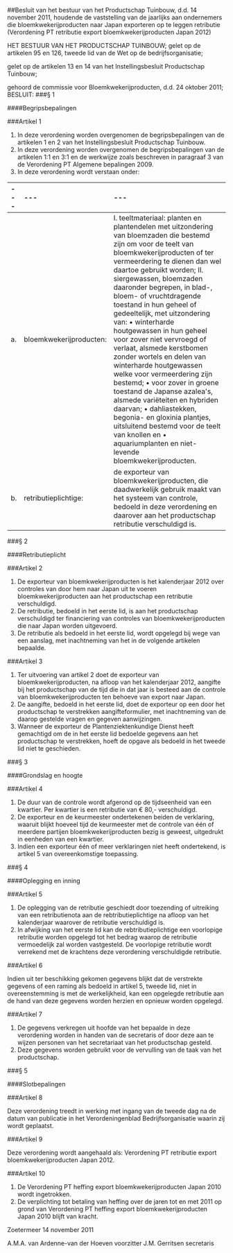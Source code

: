 <meta http-equiv='Content-Type' content='text/html; charset=utf-8' />

##Besluit van het bestuur van het Productschap Tuinbouw, d.d. 14 november 2011, houdende de vaststelling van de jaarlijks aan ondernemers die bloemkwekerijproducten naar Japan exporteren op te leggen retributie (Verordening PT retributie export bloemkwekerijproducten Japan 2012)

HET BESTUUR VAN HET PRODUCTSCHAP TUINBOUW; 
gelet op de artikelen 95 en 126, tweede lid van de Wet op de bedrijfsorganisatie; 

gelet op de artikelen 13 en 14 van het Instellingsbesluit Productschap Tuinbouw;

gehoord de commissie voor Bloemkwekerijproducten, d.d. 24 oktober 2011;
BESLUIT: 
###§  1  

####Begripsbepalingen

###Artikel  1 

1.  In deze verordening worden overgenomen de begripsbepalingen van de artikelen 1 en 2 van het Instellingsbesluit Productschap Tuinbouw. 
2.  In deze verordening worden overgenomen de begripsbepalingen van de artikelen 1:1 en 3:1 en de werkwijze zoals beschreven in paragraaf 3 van de Verordening PT Algemene bepalingen 2009. 
3.  In deze verordening wordt verstaan onder:  

| --- | --- | --- |
|:---|:---|:---|
|a. |bloemkwekerijproducten: |I.  teeltmateriaal: planten en plantendelen met uitzondering van bloemzaden die bestemd zijn om voor de teelt van bloemkwekerijproducten of ter vermeerdering te dienen dan wel daartoe gebruikt worden;   II.  siergewassen, bloemzaden daaronder begrepen, in blad-, bloem- of vruchtdragende toestand in hun geheel of gedeeltelijk, met uitzondering van:  •  winterharde houtgewassen in hun geheel voor zover niet vervroegd of verlaat, alsmede kerstbomen zonder wortels en delen van winterharde houtgewassen welke voor vermeerdering zijn bestemd;   •  voor zover in groene toestand de Japanse azalea's, alsmede variëteiten en hybriden daarvan;   •  dahliastekken, begonia- en gloxinia plantjes, uitsluitend bestemd voor de teelt van knollen en   •  aquariumplanten en niet-levende bloemkwekerijproducten.     |
|b. |retributieplichtige: |de exporteur van bloemkwekerijproducten, die daadwerkelijk gebruik maakt van het systeem van controle, bedoeld in deze verordening en daarover aan het productschap retributie verschuldigd is. |

###§  2  

####Retributieplicht

###Artikel  2 

1.  De exporteur van bloemkwekerijproducten is het kalenderjaar 2012 over controles van door hem naar Japan uit te voeren bloemkwekerijproducten aan het productschap een retributie verschuldigd. 
2.  De retributie, bedoeld in het eerste lid, is aan het productschap verschuldigd ter financiering van controles van bloemkwekerijproducten die naar Japan worden uitgevoerd. 
3.  De retributie als bedoeld in het eerste lid, wordt opgelegd bij wege van een aanslag, met inachtneming van het in de volgende artikelen bepaalde.

###Artikel  3 

1.  Ter uitvoering van artikel 2 doet de exporteur van bloemkwekerijproducten, na afloop van het kalenderjaar 2012, aangifte bij het productschap van de tijd die in dat jaar is besteed aan de controle van bloemkwekerijproducten ten behoeve van export naar Japan. 
2.  De aangifte, bedoeld in het eerste lid, doet de exporteur op een door het productschap te verstrekken aangifteformulier, met inachtneming van de daarop gestelde vragen en gegeven aanwijzingen. 
3.  Wanneer de exporteur de Plantenziektenkundige Dienst heeft gemachtigd om de in het eerste lid bedoelde gegevens aan het productschap te verstrekken, hoeft de opgave als bedoeld in het tweede lid niet te geschieden.

###§  3  

####Grondslag en hoogte

###Artikel  4 

1.  De duur van de controle wordt afgerond op de tijdseenheid van een kwartier. Per kwartier is een retributie van € 80,- verschuldigd. 
2.  De exporteur en de keurmeester ondertekenen beiden de verklaring, waaruit blijkt hoeveel tijd de keurmeester met de controle van één of meerdere partijen bloemkwekerijproducten bezig is geweest, uitgedrukt in eenheden van een kwartier. 
3.  Indien een exporteur één of meer verklaringen niet heeft ondertekend, is artikel 5 van overeenkomstige toepassing.

###§  4  

####Oplegging en inning

###Artikel  5 

1.  De oplegging van de retributie geschiedt door toezending of uitreiking van een retributienota aan de rebtributieplichtige na afloop van het kalenderjaar waarover de retributie verschuldigd is. 
2.  In afwijking van het eerste lid kan de rebtributieplichtige een voorlopige retributie worden opgelegd tot het bedrag waarop de retributie vermoedelijk zal worden vastgesteld. De voorlopige retributie wordt verrekend met de krachtens deze verordening verschuldigde retributie.

###Artikel  6 

Indien uit ter beschikking gekomen gegevens blijkt dat de verstrekte gegevens of een raming als bedoeld in artikel 5, tweede lid, niet in overeenstemming is met de werkelijkheid, kan een opgelegde retributie aan de hand van deze gegevens worden herzien en opnieuw worden opgelegd.

###Artikel  7 

1.  De gegevens verkregen uit hoofde van het bepaalde in deze verordening worden in handen van de secretaris of door deze aan te wijzen personen van het secretariaat van het productschap gesteld. 
2.  Deze gegevens worden gebruikt voor de vervulling van de taak van het productschap.

###§  5  

####Slotbepalingen

###Artikel  8 

Deze verordening treedt in werking met ingang van de tweede dag na de datum van publicatie in het Verordeningenblad Bedrijfsorganisatie waarin zij wordt geplaatst.

###Artikel  9 

Deze verordening wordt aangehaald als: Verordening PT retributie export bloemkwekerijproducten Japan 2012.

###Artikel  10 

1.  De Verordening PT heffing export bloemkwekerijproducten Japan 2010 wordt ingetrokken. 
2.  De verplichting tot betaling van heffing over de jaren tot en met 2011 op grond van Verordening PT heffing export bloemkwekerijproducten Japan 2010 blijft van kracht.

Zoetermeer 
14 november 2011 

A.M.A. van Ardenne-van der Hoeven 
voorzitter 
J.M. Gerritsen 
secretaris  
